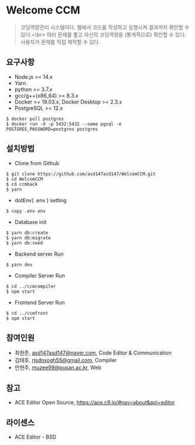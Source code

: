 # Welcome CCM 

> 코딩역량관리 시스템이다.
> 웹에서 코드를 작성하고 실행시켜 결과까지 확인할 수 있다.<\br>
> 여러 문제를 풀고 자신의 코딩역량을 (통계적으로) 확인할 수 있다.
> 사용자가 문제를 직접 제작할 수 있다.

## 요구사항

- Node.js >= 14.x
- Yarn
- python >= 3.7.x
- gcc/g++(x86_64) >= 8.3.x
- Docker >= 19.03.x, Docker Desktop >= 2.3.x
- PostgreSQL >= 12.x

```
$ docker pull postgres
$ docker run -d -p 5432:5432 --name pgsql -e POSTGRES_PASSWORD=postgres postgres
```

## 설치방법

+ Clone from Github
```
$ git clone https://github.com/asd147asd147/WelcomCCM.git
$ cd WelcomCCM
$ cd ccmback
$ yarn
```
+ dotEnv( .env ) setting

```
$ copy .env env
```

+ Database init
```
$ yarn db:create
$ yarn db:migrate
$ yarn db:seed
```
+ Backend server Run
```
$ yarn dev
```

+ Compiler Server Run
```
$ cd ../ccmcompiler
$ npm start
```

+ Frontend Server Run
```
$ cd ../ccmfront
$ npm start
```

## 참여인원

- 최원준, asd147asd147@naver.com, Code Editor & Communication
- 김태호, rjsdnxogh55@gmail.com, Compiler
- 안현주, muzee99@pusan.ac.kr, Web

## 참고

- ACE Editor Open Source, https://ace.c9.io/#nav=about&api=editor

## 라이센스

- ACE Editor - BSD
